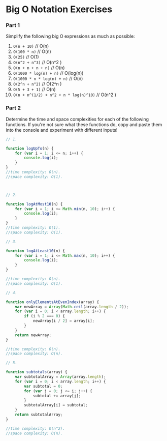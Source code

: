 # Big O Notation Exercises

### Part 1

Simplify the following big O expressions as much as possible:

1. `O(n + 10)` // O(n)
2. `O(100 * n)` // O(n)
3. `O(25)` // O(1)
4. `O(n^2 + n^3)` // O(n^2 )
5. `O(n + n + n + n)` // O(n)
6. `O(1000 * log(n) + n)` // O(log(n))
7. `O(1000 * n * log(n) + n)` // O(n)
8. `O(2^n + n^2)` // O(2^n )
9. `O(5 + 3 + 1)` // O(n)
10. `O(n + n^(1/2) + n^2 + n * log(n)^10)` // O(n^2 )

### Part 2

Determine the time and space complexities for each of the following functions. If you're not sure what these functions do, copy and paste them into the console and experiment with different inputs!


```js
// 1.

function logUpTo(n) {
    for (var i = 1; i <= n; i++) {
        console.log(i);
    }
}
//time complexity: O(n).
//space complexity: O(1).



// 2. 

function logAtMost10(n) {
    for (var i = 1; i <= Math.min(n, 10); i++) {
        console.log(i);
    }
}
//time complexity: O(1).
//space complexity: O(1).

// 3. 

function logAtLeast10(n) {
    for (var i = 1; i <= Math.max(n, 10); i++) {
        console.log(i);
    }
}

//time complexity: O(n).
//space complexity: O(1).

// 4.

function onlyElementsAtEvenIndex(array) {
    var newArray = Array(Math.ceil(array.length / 2));
    for (var i = 0; i < array.length; i++) {
        if (i % 2 === 0) {
            newArray[i / 2] = array[i];
        }
    }
    return newArray;
}

//time complexity: O(n).
//space complexity: O(n).

// 5. 

function subtotals(array) {
    var subtotalArray = Array(array.length);
    for (var i = 0; i < array.length; i++) {
        var subtotal = 0;
        for (var j = 0; j <= i; j++) {
            subtotal += array[j];
        }
        subtotalArray[i] = subtotal;
    }
    return subtotalArray;
}

//time complexity: O(n^2).
//space complexity: O(n).
```
	